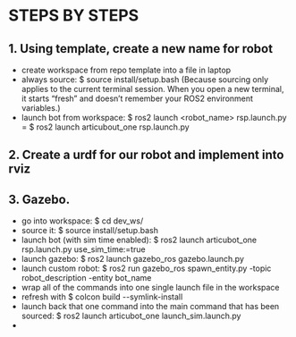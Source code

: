 # STEPS BY STEPS

## 1. Using template, create a new name for robot

- create workspace from repo template into a file in laptop
- always source: $ source install/setup.bash
(Because sourcing only applies to the current terminal session. When you open a new terminal, it starts “fresh” and doesn’t remember your ROS2 environment variables.)
- launch bot from workspace: $ ros2 launch <robot_name> rsp.launch.py = $ ros2 launch articubout_one rsp.launch.py
  
## 2. Create a urdf for our robot and implement into rviz
## 3. Gazebo.

- go into workspace: $ cd dev_ws/
- source it: $ source install/setup.bash
- launch bot (with sim time enabled): $ ros2 launch articubot_one rsp.launch.py use_sim_time:=true
- launch gazebo: $ ros2 launch gazebo_ros gazebo.launch.py
- launch custom robot: $ ros2 run gazebo_ros spawn_entity.py -topic robot_description -entity bot_name
- wrap all of the commands into one single launch file in the workspace
- refresh with $ colcon build --symlink-install
- launch back that one command into the main command that has been sourced: $ ros2 launch articubot_one launch_sim.launch.py
- 
